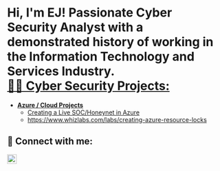 <h1>Hi, I'm EJ! Passionate Cyber Security Analyst with a demonstrated history of working in the Information Technology and Services Industry.<br/><a href

<h2>👨‍💻 Cyber Security Projects:</h2>

- <b>Azure / Cloud Projects</b>
  - [Creating a Live SOC/Honeynet in Azure](https://github.com/ej-ok/Cloud-SOC)
  - https://www.whizlabs.com/labs/creating-azure-resource-locks




<h2> 🤳 Connect with me:</h2>


[<img align="left" alt="ej-ok | LinkedIn" width="22px" src="https://cdn.jsdelivr.net/npm/simple-icons@v3/icons/linkedin.svg" />][linkedin]



[linkedin]: www.linkedin.com/in/ej-okafor-85344586




